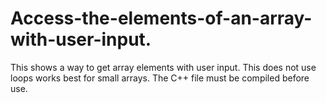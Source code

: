 # Access-the-elements-of-an-array-with-user-input.
This shows a way to get array elements with user input.
This does not use loops works best for small arrays.
The C++ file must be compiled before use.
